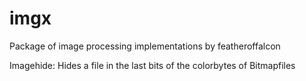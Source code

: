# imgx
Package of image processing implementations by featheroffalcon

Imagehide:
  Hides a file in the last bits of the colorbytes of Bitmapfiles
